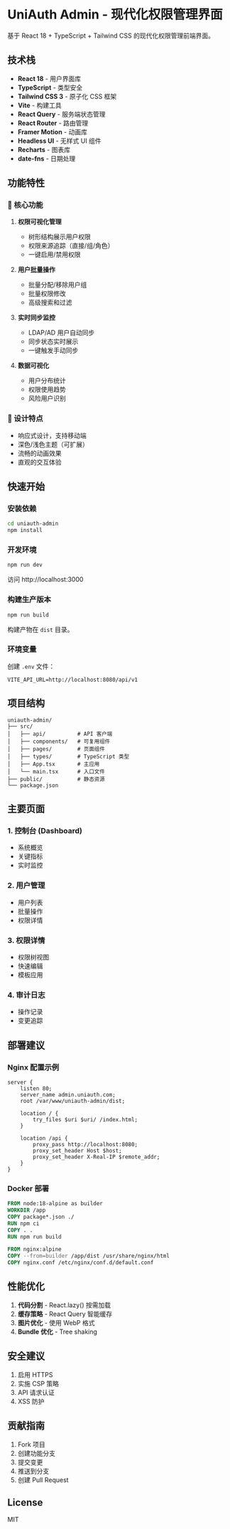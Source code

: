 # UniAuth Admin - 现代化权限管理界面

基于 React 18 + TypeScript + Tailwind CSS 的现代化权限管理前端界面。

## 技术栈

- **React 18** - 用户界面库
- **TypeScript** - 类型安全
- **Tailwind CSS 3** - 原子化 CSS 框架
- **Vite** - 构建工具
- **React Query** - 服务端状态管理
- **React Router** - 路由管理
- **Framer Motion** - 动画库
- **Headless UI** - 无样式 UI 组件
- **Recharts** - 图表库
- **date-fns** - 日期处理

## 功能特性

### 🎯 核心功能

1. **权限可视化管理**
   - 树形结构展示用户权限
   - 权限来源追踪（直接/组/角色）
   - 一键启用/禁用权限

2. **用户批量操作**
   - 批量分配/移除用户组
   - 批量权限修改
   - 高级搜索和过滤

3. **实时同步监控**
   - LDAP/AD 用户自动同步
   - 同步状态实时展示
   - 一键触发手动同步

4. **数据可视化**
   - 用户分布统计
   - 权限使用趋势
   - 风险用户识别

### 🎨 设计特点

- 响应式设计，支持移动端
- 深色/浅色主题（可扩展）
- 流畅的动画效果
- 直观的交互体验

## 快速开始

### 安装依赖

```bash
cd uniauth-admin
npm install
```

### 开发环境

```bash
npm run dev
```

访问 http://localhost:3000

### 构建生产版本

```bash
npm run build
```

构建产物在 `dist` 目录。

### 环境变量

创建 `.env` 文件：

```env
VITE_API_URL=http://localhost:8080/api/v1
```

## 项目结构

```
uniauth-admin/
├── src/
│   ├── api/          # API 客户端
│   ├── components/   # 可复用组件
│   ├── pages/        # 页面组件
│   ├── types/        # TypeScript 类型
│   ├── App.tsx       # 主应用
│   └── main.tsx      # 入口文件
├── public/           # 静态资源
└── package.json
```

## 主要页面

### 1. 控制台 (Dashboard)
- 系统概览
- 关键指标
- 实时监控

### 2. 用户管理
- 用户列表
- 批量操作
- 权限详情

### 3. 权限详情
- 权限树视图
- 快速编辑
- 模板应用

### 4. 审计日志
- 操作记录
- 变更追踪

## 部署建议

### Nginx 配置示例

```nginx
server {
    listen 80;
    server_name admin.uniauth.com;
    root /var/www/uniauth-admin/dist;

    location / {
        try_files $uri $uri/ /index.html;
    }

    location /api {
        proxy_pass http://localhost:8080;
        proxy_set_header Host $host;
        proxy_set_header X-Real-IP $remote_addr;
    }
}
```

### Docker 部署

```dockerfile
FROM node:18-alpine as builder
WORKDIR /app
COPY package*.json ./
RUN npm ci
COPY . .
RUN npm run build

FROM nginx:alpine
COPY --from=builder /app/dist /usr/share/nginx/html
COPY nginx.conf /etc/nginx/conf.d/default.conf
```

## 性能优化

1. **代码分割** - React.lazy() 按需加载
2. **缓存策略** - React Query 智能缓存
3. **图片优化** - 使用 WebP 格式
4. **Bundle 优化** - Tree shaking

## 安全建议

1. 启用 HTTPS
2. 实施 CSP 策略
3. API 请求认证
4. XSS 防护

## 贡献指南

1. Fork 项目
2. 创建功能分支
3. 提交变更
4. 推送到分支
5. 创建 Pull Request

## License

MIT
